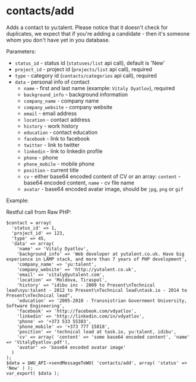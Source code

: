 contacts/add
===

Adds a contact to yu:talent.
Please notice that it doesn't check for duplicates, we expect that if you're adding a candidate - then it's someone whom you don't have yet in you database.

Parameters:
 * `status_id` - status id (`statuses/list` api call), default is 'New'
 * `project_id` - project id (`projects/list` api call), required
 * `type` - category id (`contacts/categories` api call), required
 * `data` - personal info of contact
   * `name` - first and last name (example: `Vitaly Dyatlov`), required
   * `background_info` - background information
   * `company_name` - company name
   * `company_website` - company website
   * `email` - email address
   * `location` - contact address
   * `history` - work history
   * `education` - contact education
   * `facebook` - link to facebook
   * `twitter` - link to twitter
   * `linkedin` - link to linkedin profile
   * `phone` - phone
   * `phone_mobile` - mobile phone
   * `position` - current title
   * `cv` - either base64 encoded content of CV or an array: `content` - base64 encoded content, `name` - cv file name
   * `avatar` - base64 encoded avatar image, should be `jpg`, `png` or `gif`

Example:

Restful call from Raw PHP:
```
$contact = array(
  'status_id' => 1,
  'project_id' => 123,
  'type' => 45,
  'data' => array(
    'name' => 'Vitaly Dyatlov',
    'background_info' => 'Web developer at yutalent.co.uk. Have big experience in LAMP stack, and more than 7 years of PHP development',
    'company_name' => 'yu:talent',
    'company_website' => 'http://yutalent.co.uk',
    'email' => 'vitaly@yutalent.com',
    'location' => 'Moldova, Tiraspol',
    'history' => "idibu inc - 2009 to Present\nTechnical lead\nyu:talent - 2012 to Present\nTechnical lead\ntask.io - 2014 to Present\nTechnical lead",
    'education' => '2005-2010 - Transnistrian Government University, Software Engineering',
    'facebook' => 'http://facebook.com/vdyatlov',
    'linkedin' => 'http://linkedin.com/in/vdyatlov',
    'phone' => '+373 533 55383',
    'phone_mobile' => '+373 777 15818',
    'position' => 'technical lead at task.io, yu:talent, idibu',
    'cv' => array( 'content' => 'some base64 encoded content', 'name' => 'VitalyDyatlov.pdf'),
    'avatar' => 'base64 encoded avatar image'
  )
);
$data = $WU_API->sendMessageToWU( 'contacts/add', array( 'status' => 'New' ) );
var_export( $data );
```

